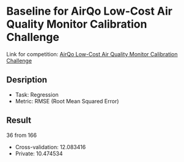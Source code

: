 # Baseline for AirQo Low-Cost Air Quality Monitor Calibration Challenge
Link for competition: [AirQo Low-Cost Air Quality Monitor Calibration Challenge](https://zindi.africa/competitions/airqo-low-cost-air-quality-monitor-calibration-challenge)
## Desription
* Task: Regression
* Metric: RMSE (Root Mean Squared Error)
## Result
36 from 166

* Cross-validation: 12.083416
* Private: 10.474534